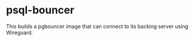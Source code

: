 # psql-bouncer

This builds a pgbouncer image that can connect to its backing server using Wireguard.
